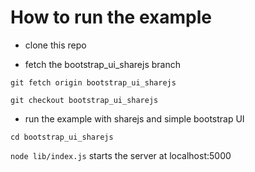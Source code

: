 # How to run the example

* clone this repo

* fetch the bootstrap_ui_sharejs branch

`git fetch origin bootstrap_ui_sharejs`

`git checkout bootstrap_ui_sharejs`

* run the example with sharejs and simple bootstrap UI

`cd bootstrap_ui_sharejs`

`node lib/index.js` starts the server at localhost:5000
